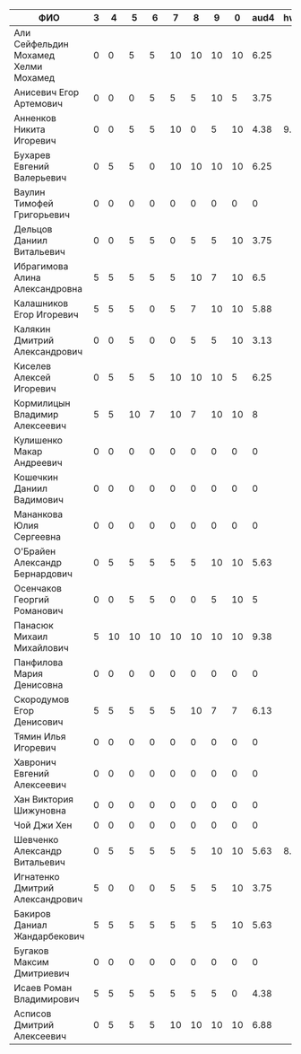 |                ФИО                   | 3  | 4  | 5  | 6  | 7  | 8  | 9  | 0  | aud4 | hw4 |  m4  | m23 | cqa  |
|--------------------------------------|----|----|----|----|----|----|----|----|------|-----|------|-----|------|
| Али Сейфельдин Мохамед Хелми Мохамед | 0  | 0  | 5  | 5  | 10 | 10 | 10 | 10 | 6.25 |     |      | 8   |      |
| Анисевич Егор Артемович              | 0  | 0  | 0  | 5  | 5  | 5  | 10 | 5  | 3.75 |     |      | 3.8 |      |
| Анненков Никита Игоревич             | 0  | 0  | 5  | 5  | 10 | 0  | 5  | 10 | 4.38 | 9.5 | 7.45 | 7.3 | 7.38 |
| Бухарев Евгений Валерьевич           | 0  | 5  | 5  | 0  | 10 | 10 | 10 | 10 | 6.25 |     |      | 8.3 |      |
| Ваулин Тимофей Григорьевич           | 0  | 0  | 0  | 0  | 0  | 0  | 0  | 0  | 0    |     |      | 6.8 |      |
| Дельцов Даниил Витальевич            | 0  | 0  | 5  | 5  | 0  | 5  | 5  | 10 | 3.75 |     |      | 6.8 |      |
| Ибрагимова Алина Александровна       | 5  | 5  | 5  | 5  | 5  | 10 | 7  | 10 | 6.5  |     |      | 6.7 |      |
| Калашников Егор Игоревич             | 5  | 5  | 5  | 0  | 5  | 7  | 10 | 10 | 5.88 |     |      | 8.9 |      |
| Калякин Дмитрий Александрович        | 0  | 0  | 5  | 0  | 0  | 5  | 5  | 10 | 3.13 |     |      | 7.3 |      |
| Киселев Алексей Игоревич             | 0  | 5  | 5  | 5  | 10 | 10 | 10 | 5  | 6.25 |     |      | 8.4 |      |
| Кормилицын Владимир Алексеевич       | 5  | 5  | 10 | 7  | 10 | 7  | 10 | 10 | 8    |     |      | 8.8 |      |
| Кулишенко Макар Андреевич            | 0  | 0  | 0  | 0  | 0  | 0  | 0  | 0  | 0    |     |      | 9.5 |      |
| Кошечкин Даниил Вадимович            | 0  | 0  | 0  | 0  | 0  | 0  | 0  | 0  | 0    |     |      | 4.7 |      |
| Мананкова Юлия Сергеевна             | 0  | 0  | 0  | 0  | 0  | 0  | 0  | 0  | 0    |     |      | 9   |      |
| О'Брайен Александр Бернардович       | 0  | 5  | 5  | 5  | 5  | 5  | 10 | 10 | 5.63 |     |      | 6.8 |      |
| Осенчаков Георгий Романович          | 0  | 0  | 5  | 5  | 0  | 0  | 5  | 10 | 5    |     |      | 6.6 |      |
| Панасюк Михаил Михайлович            | 5  | 10 | 10 | 10 | 10 | 10 | 10 | 10 | 9.38 |     |      | 9.3 |      |
| Панфилова Мария Денисовна            | 0  | 0  | 0  | 0  | 0  | 0  | 0  | 0  | 0    |     |      | 8.8 |      |
| Скородумов Егор Денисович            | 5  | 5  | 5  | 5  | 5  | 10 | 7  | 7  | 6.13 |     |      | 8.4 |      |
| Тямин Илья Игоревич                  | 0  | 0  | 0  | 0  | 0  | 0  | 0  | 0  | 0    |     |      | 9.3 |      |
| Хавронич Евгений Алексеевич          | 0  | 0  | 0  | 0  | 0  | 0  | 0  | 0  | 0    |     |      | 8.8 |      |
| Хан Виктория Шижуновна               | 0  | 0  | 0  | 0  | 0  | 0  | 0  | 0  | 0    |     |      | 8.8 |      |
| Чой Джи Хен                          | 0  | 0  | 0  | 0  | 0  | 0  | 0  | 0  | 0    |     |      | 5.2 |      |
| Шевченко Александр Витальевич        | 0  | 5  | 5  | 5  | 5  | 5  | 10 | 10 | 5.63 | 8.5 | 7.35 | 8.6 | 8    |
| Игнатенко Дмитрий Александрович      | 5  | 0  | 0  | 0  | 5  | 5  | 5  | 10 | 3.75 |     |      | 6.7 |      |
| Бакиров Даниал Жандарбекович         | 5  | 5  | 5  | 5  | 5  | 5  | 5  | 10 | 5.63 |     |      | 7.3 |      |
| Бугаков Максим Дмитриевич            | 0  | 0  | 0  | 0  | 0  | 0  | 0  | 0  | 0    |     |      | 6.7 |      |
| Исаев Роман Владимирович             | 5  | 5  | 5  | 5  | 5  | 5  | 5  | 0  | 4.38 |     |      | 6.6 |      |
| Асписов Дмитрий Алексеевич           | 0  | 5  | 5  | 5  | 10 | 10 | 10 | 10 | 6.88 |     |      | 7.4 |      |